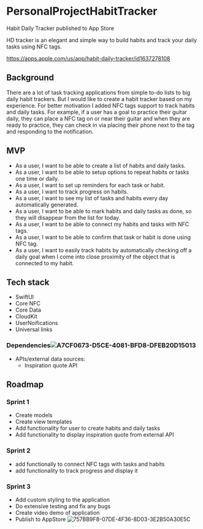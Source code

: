 # PersonalProjectHabitTracker
Habit Daily Tracker published to App Store

HD tracker is an elegant and simple way to build habits and track your daily tasks using NFC tags.

https://apps.apple.com/us/app/habit-daily-tracker/id1637278108

## Background

There are a lot of task tracking applications from simple to-do lists to big daily habit trackers. But I would like to create a habit tracker based on my experience.  For better motivation I added NFC tags support to track habits and daily tasks. For example, if a user has a goal to practice their guitar daily, they can place a NFC tag on or near their guitar and when they are ready to practice, they can check in via placing their phone next to the tag and responding to the notification.


## MVP

- As a user, I want to be able to create a list of habits and daily tasks.
- As a user, I want to be able to setup options to repeat habits or tasks one time or daily.
- As a user, I want to set up reminders for each task or habit.
- As a user, I want to track progress on habits.
- As a user, I want to see my list of tasks and habits every day automatically generated.
- As a user, I want to be able to mark habits and daily tasks as done, so they will disappear from the list for today.
- As a user, I want to be able to connect my habits and tasks with NFC tags.
- As a user, I want to be able to confirm that task or habit is done using NFC tag.
- As a user, I want to easily track habits by automatically checking off a daily goal when I come into close proximity of the object that is connected to my habit.


## Tech stack

- SwiftUI
- Core NFC
- Core Data
- CloudKit
- UserNoifications
- Universal links

### Dependencies![A7CF0673-D5CE-4081-BFD8-DFEB20D15013](https://user-images.githubusercontent.com/107269431/184953285-adf75757-b638-48cf-9f79-a9abaf3e7e4d.jpg)


- APIs/external data sources:
  - Inspiration quote API
  
## Roadmap

### Sprint 1

- Create models
- Create view templates
- Add functionality for user to create habits and daily tasks
- Add functionality to display inspiration quote from external API

### Sprint 2

- add functionally to connect NFC tags with tasks and habits
- add functionality to track progress and display it 

### Sprint 3

- Add custom styling to the application
- Do extensive testing and fix any bugs
- Create video demo of application
- Publish to AppStore
![757BB9F8-07DE-4F36-8D03-3E2B50A30E5C](https://user-images.githubusercontent.com/107269431/184953141-41792abf-7f71-46ac-b7d0-0996f4dda88c.jpg)


